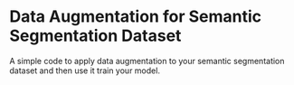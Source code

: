 # Data Augmentation for Semantic Segmentation Dataset
A simple code to apply data augmentation to your semantic segmentation dataset and then use it train your model.
